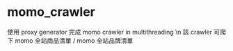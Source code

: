 # momo_crawler
使用 proxy generator 完成 momo crawler in multithreading \n
該 crawler 可爬下 momo 全站商品清單 / momo 全站品牌清單
